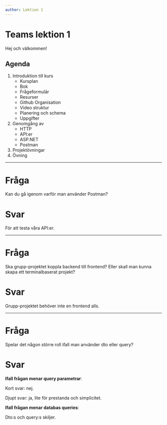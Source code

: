 ```yaml
---
author: Lektion 1
---
```


# Teams lektion 1

Hej och välkommen!

## Agenda

1. Introduktion till kurs
    - Kursplan
    - Bok
    - Frågeformulär
    - Resurser
    - Github Organisation
    - Video struktur
    - Planering och schema
    - Uppgifter
2. Genomgång av
    - HTTP
    - API:er
    - ASP.NET
    - Postman
3. Projektövningar
4. Övning

---

# Fråga

Kan du gå igenom varför man använder Postman?

# Svar

För att testa våra API:er.

---

# Fråga

Ska grupp-projektet koppla backend till frontend? Eller skall man kunna skapa ett terminalbaserat projekt?

# Svar

Grupp-projektet behöver inte en frontend alls.

---

# Fråga

Spelar det någon större roll ifall man använder dto eller query?

# Svar

**Ifall frågan menar query parametrar**:

Kort svar: nej.

Djupt svar: ja, lite för prestanda och simplicitet.

**Ifall frågan menar databas queries**:

Dto:s och query:s skiljer.

